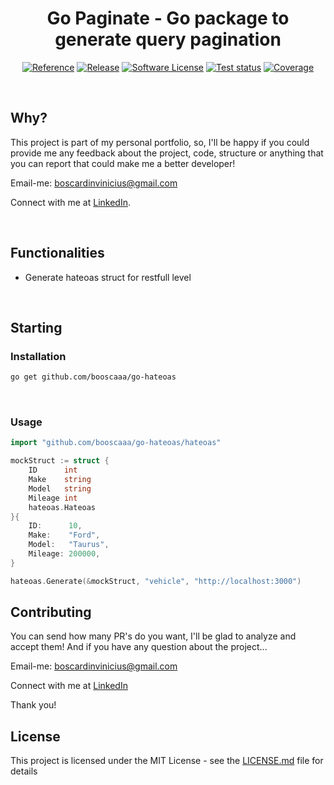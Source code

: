 <p align="center">
  <h1 align="center">Go Paginate - Go package to generate query pagination</h1>
  <p align="center">
    <a href="https://pkg.go.dev/github.com/booscaaa/go-hateoas"><img alt="Reference" src="https://img.shields.io/badge/go-reference-purple?style=for-the-badge"></a>
    <a href="https://github.com/booscaaa/go-hateoas/releases/latest"><img alt="Release" src="https://img.shields.io/github/v/release/booscaaa/go-hateoas.svg?style=for-the-badge"></a>
    <a href="/LICENSE"><img alt="Software License" src="https://img.shields.io/badge/license-MIT-red.svg?style=for-the-badge"></a>
    <a href="https://github.com/booscaaa/go-hateoas/actions/workflows/test.yaml"><img alt="Test status" src="https://img.shields.io/github/workflow/status/booscaaa/go-hateoas/Test?label=TESTS&style=for-the-badge"></a>
    <a href="https://codecov.io/gh/booscaaa/go-hateoas"><img alt="Coverage" src="https://img.shields.io/codecov/c/github/booscaaa/go-hateoas/master.svg?style=for-the-badge"></a>
  </p>
</p>

<br>

## Why?

This project is part of my personal portfolio, so, I'll be happy if you could provide me any feedback about the project, code, structure or anything that you can report that could make me a better developer!

Email-me: boscardinvinicius@gmail.com

Connect with me at [LinkedIn](https://www.linkedin.com/in/booscaaa/).

<br>

## Functionalities

- Generate hateoas struct for restfull level

<br>

## Starting

### Installation

```sh
go get github.com/booscaaa/go-hateoas
```

<br>

### Usage

```go
import "github.com/booscaaa/go-hateoas/hateoas"

mockStruct := struct {
    ID      int
    Make    string
    Model   string
    Mileage int
    hateoas.Hateoas
}{
    ID:      10,
    Make:    "Ford",
    Model:   "Taurus",
    Mileage: 200000,
}

hateoas.Generate(&mockStruct, "vehicle", "http://localhost:3000")
```

## Contributing

You can send how many PR's do you want, I'll be glad to analyze and accept them! And if you have any question about the project...

Email-me: boscardinvinicius@gmail.com

Connect with me at [LinkedIn](https://www.linkedin.com/in/booscaaa/)

Thank you!

## License

This project is licensed under the MIT License - see the [LICENSE.md](https://github.com/booscaaa/go-hateoas/blob/master/LICENSE) file for details